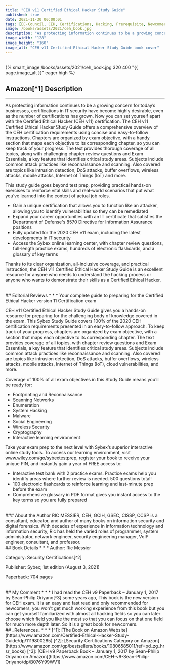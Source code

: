 ```yaml
---
title: "CEH v11 Certified Ethical Hacker Study Guide"
published: true
date: 2021-11-30 00:00:01
tags: [EC-Council, CEH, Certifications, Hacking, Prerequisite, Newcomers]
image: /books/assets/2021/ceh_book.jpg
description: "As protecting information continues to be a growing concern for today’s businesses, certifications in IT security have become highly desirable, even as the number of certifications has grown. Now you can set yourself apart with the Certified Ethical Hacker (CEH v11) certification. The CEH v11 Certified Ethical Hacker Study Guide offers a comprehensive overview of the CEH certification requirements using concise and easy-to-follow instructions."
image_width: "128"
image_height: "160"
image_alt: "CEH v11 Certified Ethical Hacker Study Guide book cover"
---
```


<br>
{% smart_image /books/assets/2021/ceh_book.jpg 320 400 "{{ page.image_alt }}" eager high %}
<br>

## Amazon[^1] Description
* * *
As protecting information continues to be a growing concern for today’s businesses, certifications in IT security have become highly desirable, even as the number of certifications has grown. Now you can set yourself apart with the Certified Ethical Hacker (CEH v11) certification. The CEH v11 Certified Ethical Hacker Study Guide offers a comprehensive overview of the CEH certification requirements using concise and easy-to-follow instructions. Chapters are organized by exam objective, with a handy section that maps each objective to its corresponding chapter, so you can keep track of your progress. The text provides thorough coverage of all topics, along with challenging chapter review questions and Exam Essentials, a key feature that identifies critical study areas. Subjects include common attack practices like reconnaissance and scanning. Also covered are topics like intrusion detection, DoS attacks, buffer overflows, wireless attacks, mobile attacks, Internet of Things (IoT) and more.

This study guide goes beyond test prep, providing practical hands-on exercises to reinforce vital skills and real-world scenarios that put what you’ve learned into the context of actual job roles.

* Gain a unique certification that allows you to function like an attacker, allowing you to identify vulnerabilities so they can be remediated
* Expand your career opportunities with an IT certificate that satisfies the Department of Defense's 8570 Directive for Information Assurance positions
* Fully updated for the 2020 CEH v11 exam, including the latest developments in IT security
* Access the Sybex online learning center, with chapter review questions, full-length practice exams, hundreds of electronic flashcards, and a glossary of key terms

Thanks to its clear organization, all-inclusive coverage, and practical instruction, the CEH v11 Certified Ethical Hacker Study Guide is an excellent resource for anyone who needs to understand the hacking process or anyone who wants to demonstrate their skills as a Certified Ethical Hacker.

<br>
## Editorial Reviews
* * *
Your complete guide to preparing for the Certified Ethical Hacker version 11 Certification exam

CEH v11 Certified Ethical Hacker Study Guide gives you a hands-on resource for preparing for the challenging body of knowledge covered in the exam. This Sybex Study Guide covers 100% of the 2020 CEH certification requirements presented in an easy-to-follow approach. To keep track of your progress, chapters are organized by exam objective, with a section that maps each objective to its corresponding chapter. The text provides coverage of all topics, with chapter review questions and Exam Essentials, a key feature that identifies critical study areas. Subjects include common attack practices like reconnaissance and scanning. Also covered are topics like intrusion detection, DoS attacks, buffer overflows, wireless attacks, mobile attacks, Internet of Things (IoT), cloud vulnerabilities, and more.

Coverage of 100% of all exam objectives in this Study Guide means you’ll be ready for:

* Footprinting and Reconnaissance
* Scanning Networks
* Enumeration
* System Hacking
* Malware
* Social Engineering
* Wireless Security
* Cryptography
* Interactive learning environment

Take your exam prep to the next level with Sybex’s superior interactive online study tools. To access our learning environment, visit www.wiley.com/go/sybextestprep, register your book to receive your unique PIN, and instantly gain a year of FREE access to:

* Interactive test bank with 2 practice exams. Practice exams help you identify areas where further review is needed. 500 questions total!
* 100 electronic flashcards to reinforce learning and last-minute prep before the exam
* Comprehensive glossary in PDF format gives you instant access to the key terms so you are fully prepared

<br>
### About the Author
RIC MESSIER, CEH, GCIH, GSEC, CISSP, CCSP is a consultant, educator, and author of many books on information security and digital forensics. With decades of experience in information technology and information security, Ric has held the varied roles of programmer, system administrator, network engineer, security engineering manager, VoIP engineer, consultant, and professor.

<br>
## Book Details
* * *
Author: Ric Messier

Category: Security Certifications[^2]

Publisher: Sybex; 1st edition (August 3, 2021)

Paperback: 704 pages

<br>
## My Comment
* * *
I had read the CEH v9 Paperback – January 1, 2017 by Sean-Philip Oriyano[^3] some years ago, This book is the new version for CEH exam. It is an easy and fast read and only recommended for newcomers, you won't get much working experience from this book but you can get yourself familiarized with almost all hacking fields so you can later choose which field you like the most so that you can focus on that one field for much more depth later. So it is a great book for newcomers.

<br>
## _References_
* * *
[^1]: [The Book on Amazon Website](https://www.amazon.com/Certified-Ethical-Hacker-Study-Guide/dp/1119800285)
[^2]: [Security Certifications Category on Amazon](https://www.amazon.com/gp/bestsellers/books/10806585011/ref=pd_zg_hrsr_books)
[^3]: [CEH v9 Paperback Book – January 1, 2017 by Sean-Philip Oriyano on Amazon](https://www.amazon.com/CEH-v9-Sean-Philip-Oriyano/dp/B076Y99WV1)

